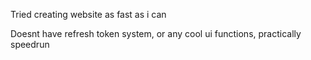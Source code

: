 Tried creating website as fast as i can

Doesnt have refresh token system, or any cool ui functions, practically speedrun
